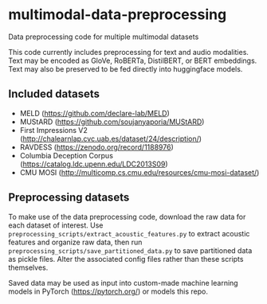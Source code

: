 # multimodal-data-preprocessing
Data preprocessing code for multiple multimodal datasets

This code currently includes preprocessing for text and audio modalities. 
Text may be encoded as GloVe, RoBERTa, DistilBERT, or BERT embeddings. 
Text may also be preserved to be fed directly into huggingface models. 

## Included datasets

* MELD (https://github.com/declare-lab/MELD)
* MUStARD (https://github.com/soujanyaporia/MUStARD)
* First Impressions V2 (http://chalearnlap.cvc.uab.es/dataset/24/description/)
* RAVDESS (https://zenodo.org/record/1188976)
* Columbia Deception Corpus (https://catalog.ldc.upenn.edu/LDC2013S09)
* CMU MOSI (http://multicomp.cs.cmu.edu/resources/cmu-mosi-dataset/)

## Preprocessing datasets
To make use of the data preprocessing code, download the raw data for each dataset of interest. 
Use `preprocessing_scripts/extract_acoustic_features.py` to extract acoustic features and organize raw data, 
then run `preprocessing_scripts/save_partitioned_data.py` to save partitioned data as pickle files.
Alter the associated config files rather than these scripts themselves.

Saved data may be used as input into custom-made machine learning models in PyTorch (https://pytorch.org/) or models this repo.
